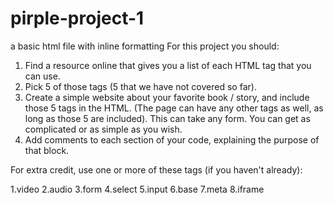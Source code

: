 # pirple-project-1
a basic html file with inline formatting
For this project you should:

1. Find a resource online that gives you a list of each HTML tag that you can use.
2. Pick 5 of those tags (5 that we have not covered so far).
3. Create a simple website about your favorite book / story, and include those 5 tags in the HTML. (The page can have any other tags as well, as long as those 5 are included). This can take any form. You can get as complicated or as simple as you wish.
4. Add comments to each section of your code, explaining the purpose of that block.

For extra credit, use one or more of these tags (if you haven't already):

1.video
2.audio
3.form
4.select
5.input
6.base
7.meta
8.iframe
